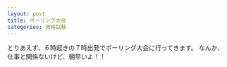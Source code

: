 ```yaml
---
layout: post
title: ボーリング大会
categories: 資格試験
---
```


とりあえず、６時起きの７時出発でボーリング大会に行ってきます。
なんか、仕事と関係ないけど、朝早いよ！！
